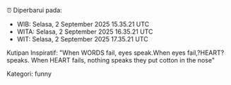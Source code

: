 ⏰ Diperbarui pada:
- WIB: Selasa, 2 September 2025 15.35.21 UTC
- WITA: Selasa, 2 September 2025 16.35.21 UTC
- WIT: Selasa, 2 September 2025 17.35.21 UTC

Kutipan Inspiratif:
"When WORDS fail, eyes speak.When eyes fail,?HEART? speaks. When HEART fails, nothing speaks they put cotton in the nose"


Kategori: funny

